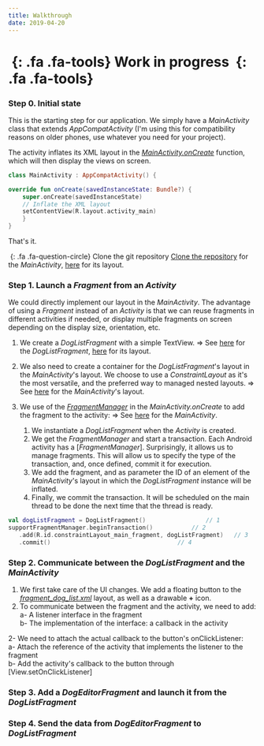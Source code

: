 ```yaml
---
title: Walkthrough
date: 2019-04-20
---
```


# *&nbsp;*{: .fa .fa-tools} Work in progress *&nbsp;*{: .fa .fa-tools}

### Step 0. Initial state

This is the starting step for our application.
We simply have a _MainActivity_ class that extends _AppCompatActivity_ (I'm using this for compatibility reasons on older phones, use whatever you need for your project).

The activity inflates its XML layout in the [_MainActivity.onCreate_](https://developer.android.com/guide/components/activities/activity-lifecycle#oncreate) function, which will then display the views on screen.

```kotlin
class MainActivity : AppCompatActivity() {

override fun onCreate(savedInstanceState: Bundle?) {
    super.onCreate(savedInstanceState)
    // Inflate the XML layout
    setContentView(R.layout.activity_main)
    }
}
```

That's it. 

*&nbsp;*{: .fa .fa-question-circle} Clone the git repository
[Clone the repository](https://github.com/CamilleBC/android-kotlin-basics/blob/3ceee216f819093a2220657401855de1202a3251/app/src/main/java/me/camillebc/basics/view/MainActivity.kt) for the _MainActivity_, [here](https://github.com/CamilleBC/android-kotlin-basics/blob/3ceee216f819093a2220657401855de1202a3251/app/src/main/res/layout/activity_main.xml) for its layout.

### Step 1. Launch a *Fragment* from an *Activity*

We could directly implement our layout in the _MainActivity_. The advantage of using a _Fragment_ instead of an _Activity_ is that we can reuse fragments in different activities if needed, or display multiple fragments on screen depending on the display size, orientation, etc.

 1. We create a _DogListFragment_ with a simple TextView.
 => See [here](https://github.com/CamilleBC/android-kotlin-basics/blob/caaae274a959dba10cbf59d0d78646be1d175713/app/src/main/java/me/camillebc/basics/view/fragment/DogListFragment.kt) for the _DogListFragment_, [here](https://github.com/CamilleBC/android-kotlin-basics/blob/caaae274a959dba10cbf59d0d78646be1d175713/app/src/main/res/layout/fragment_dog_list.xml) for its layout.

 2. We also need to create a container for the _DogListFragment_'s layout in the _MainActivity_'s layout. We choose to use a _ConstraintLayout_ as it's the most versatile, and the preferred way to managed nested layouts.
 => See [here](https://github.com/CamilleBC/android-kotlin-basics/blob/caaae274a959dba10cbf59d0d78646be1d175713/app/src/main/res/layout/activity_main.xml) for the _MainActivity_'s layout.

 3. We use of the [_FragmentManager_](https://developer.android.com/reference/android/app/FragmentManager.html) in the _MainActivity.onCreate_ to add the fragment to the activity: 
  => See [here](https://github.com/CamilleBC/android-kotlin-basics/blob/caaae274a959dba10cbf59d0d78646be1d175713/app/src/main/java/me/camillebc/basics/view/MainActivity.kt) for the _MainActivity_.
	   1. We instantiate a _DogListFragment_ when the _Activity_ is created.
	   2. We get the _FragmentManager_ and start a transaction. Each Android activity has a [_FragmentManager_]. Surprisingly, it allows us to manage fragments. This will allow us to specify the type of the transaction, and, once defined, commit it for execution.
	   3. We add the fragment, and as parameter the ID of an element of the _MainActivity_'s layout in which the _DogListFragment_ instance will be inflated.
	   4. Finally, we commit the transaction. It will be scheduled on the main thread to be done the next time that the thread is ready.

```kotlin
val dogListFragment = DogListFragment()	            	// 1
supportFragmentManager.beginTransaction()         	// 2
   .add(R.id.constraintLayout_main_fragment, dogListFragment)	// 3
   .commit()		                        	// 4
```

### Step 2. Communicate between the *DogListFragment* and the *MainActivity*

 1. We first take care of the UI changes. We add a floating button to the [_fragment_dog_list.xml_]() layout, as well as a drawable **+** icon.
 2. To communicate between the fragment and the activity, we need to add:
a- A listener interface in the fragment  
b- The implementation of the interface: a callback in the activity  

2- We need to attach the actual callback to the button's onClickListener:  
a- Attach the reference of the activity that implements the listener to the fragment  
b- Add the activity's callback to the button through [View.setOnClickListener]
### Step 3. Add a *DogEditorFragment* and launch it from the *DogListFragment*

### Step 4. Send the data from *DogEditorFragment*  to *DogListFragment*
<!--stackedit_data:
eyJoaXN0b3J5IjpbLTYxMjk1NDkyOCwtODQ4NjI2OTI5XX0=
-->